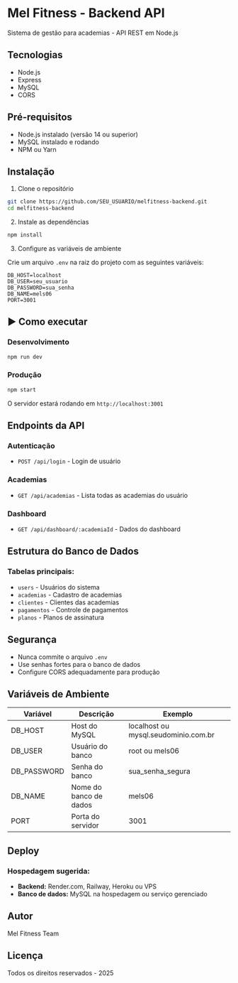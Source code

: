 # Mel Fitness - Backend API

Sistema de gestão para academias - API REST em Node.js

##  Tecnologias

- Node.js
- Express
- MySQL
- CORS

##  Pré-requisitos

- Node.js instalado (versão 14 ou superior)
- MySQL instalado e rodando
- NPM ou Yarn

##  Instalação

1. Clone o repositório
```bash
git clone https://github.com/SEU_USUARIO/melfitness-backend.git
cd melfitness-backend
```

2. Instale as dependências
```bash
npm install
```

3. Configure as variáveis de ambiente

Crie um arquivo `.env` na raiz do projeto com as seguintes variáveis:
```env
DB_HOST=localhost
DB_USER=seu_usuario
DB_PASSWORD=sua_senha
DB_NAME=mels06
PORT=3001
```

## ▶ Como executar

### Desenvolvimento
```bash
npm run dev
```

### Produção
```bash
npm start
```

O servidor estará rodando em `http://localhost:3001`

##  Endpoints da API

### Autenticação
- `POST /api/login` - Login de usuário

### Academias
- `GET /api/academias` - Lista todas as academias do usuário

### Dashboard
- `GET /api/dashboard/:academiaId` - Dados do dashboard

##  Estrutura do Banco de Dados

### Tabelas principais:
- `users` - Usuários do sistema
- `academias` - Cadastro de academias
- `clientes` - Clientes das academias
- `pagamentos` - Controle de pagamentos
- `planos` - Planos de assinatura

##  Segurança

- Nunca commite o arquivo `.env`
- Use senhas fortes para o banco de dados
- Configure CORS adequadamente para produção

## Variáveis de Ambiente

| Variável | Descrição | Exemplo |
|----------|-----------|---------|
| DB_HOST | Host do MySQL | localhost ou mysql.seudominio.com.br |
| DB_USER | Usuário do banco | root ou mels06 |
| DB_PASSWORD | Senha do banco | sua_senha_segura |
| DB_NAME | Nome do banco de dados | mels06 |
| PORT | Porta do servidor | 3001 |

##  Deploy

### Hospedagem sugerida:
- **Backend:** Render.com, Railway, Heroku ou VPS
- **Banco de dados:** MySQL na hospedagem ou serviço gerenciado

##  Autor

Mel Fitness Team

##  Licença

Todos os direitos reservados - 2025